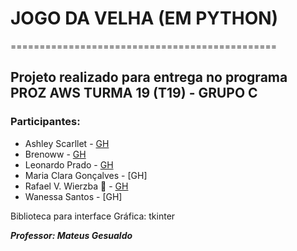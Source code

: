   # JOGO DA VELHA (EM PYTHON)
  ==============================================
## Projeto realizado para entrega no programa PROZ AWS TURMA 19 (T19) - GRUPO C

### Participantes:
  + Ashley Scarllet - [GH](https://github.com/AshleyScarllet)
  + Brenoww - [GH](https://github.com/brenoww)
  + Leonardo Prado - [GH](https://github.com/Pradoleo)
  + Maria Clara Gonçalves - [GH]
  + Rafael V. Wierzba 👑 - [GH](https://github.com/rvwierzba) 
  + Wanessa Santos - [GH]

 Biblioteca para interface Gráfica: tkinter

___Professor: Mateus Gesualdo___
